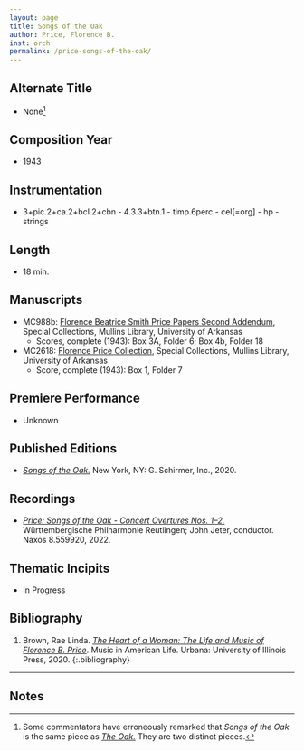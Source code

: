 ```yaml
---
layout: page
title: Songs of the Oak
author: Price, Florence B.
inst: orch
permalink: /price-songs-of-the-oak/
---
```


## Alternate Title
- None[^fn1]

## Composition Year
- 1943

## Instrumentation
- 3+pic.2+ca.2+bcl.2+cbn - 4.3.3+btn.1 - timp.6perc - cel[=org] - hp - strings

## Length
- 18 min.

## Manuscripts
- MC988b: <a href="https://uark.as.atlas-sys.com/repositories/2/resources/696/" target="_blank">Florence Beatrice Smith Price Papers Second Addendum</a>, Special Collections, Mullins Library, University of Arkansas
    * Scores, complete (1943): Box 3A, Folder 6; Box 4b, Folder 18
- MC2618: <a href="https://uark.as.atlas-sys.com/repositories/2/resources/2618" target="_blank">Florence Price Collection</a>, Special Collections, Mullins Library, University of Arkansas
    * Score, complete (1943): Box 1, Folder 7

## Premiere Performance
- Unknown

## Published Editions
- <a href="https://www.wisemusicclassical.com/work/60867/Songs-of-the-Oak/" target="_blank">*Songs of the Oak.*</a> New York, NY: G. Schirmer, Inc., 2020.

## Recordings
- <a href="https://www.naxos.com/CatalogueDetail/?id=8.559920" target="_blank">*Price: Songs of the Oak - Concert Overtures Nos. 1&ndash;2.*</a> Württembergische Philharmonie Reutlingen; John Jeter, conductor. Naxos 8.559920, 2022.

## Thematic Incipits
- In Progress

## Bibliography
1. Brown, Rae Linda. <a href="https://www.worldcat.org/title/1122800180" target="_blank">*The Heart of a Woman: The Life and Music of Florence B. Price*</a>. Music in American Life. Urbana: University of Illinois Press, 2020.
{:.bibliography}

---

## Notes
[^fn1]: Some commentators have erroneously remarked that *Songs of the Oak* is the same piece as [*The Oak.*](http://dwshadle.github.io/test/price-the-oak/) They are two distinct pieces.
